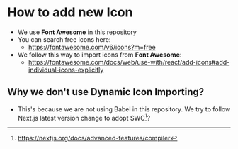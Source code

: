 # How to add new Icon

* We use **Font Awesome** in this repository
* You can search free icons here:
  * https://fontawesome.com/v6/icons?m=free
* We follow this way to import icons from **Font Awesome**:
  * https://fontawesome.com/docs/web/use-with/react/add-icons#add-individual-icons-explicitly

## Why we don't use **Dynamic Icon Importing**?
* This's because we are not using Babel in this repository. We try to follow Next.js latest version change to adopt SWC[^1]?

[^1]: https://nextjs.org/docs/advanced-features/compiler

